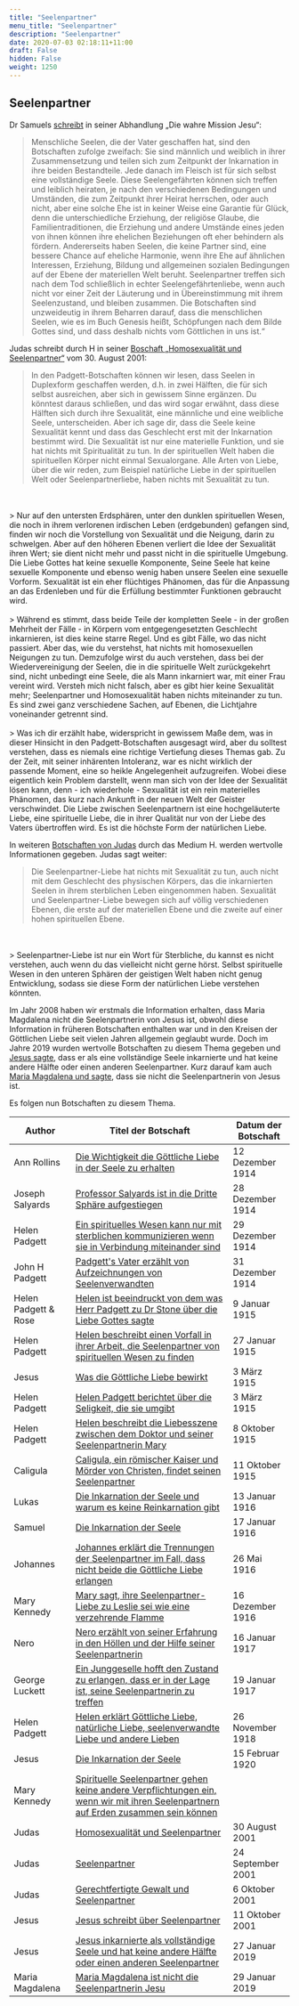 ```yaml
---
title: "Seelenpartner"
menu_title: "Seelenpartner"
description: "Seelenpartner"
date: 2020-07-03 02:18:11+11:00
draft: False
hidden: False
weight: 1250
---
```

## Seelenpartner

Dr Samuels [schreibt](/padgett-botschaften/das-wahre-evangelium-neu-uebermittelt-durch-jesus/band-1-seiten-1-383/die-wahre-mission-jesu/) in seiner Abhandlung „Die wahre Mission Jesu“:

> Menschliche Seelen, die der Vater geschaffen hat, sind den Botschaften zufolge zweifach: Sie sind männlich und weiblich in ihrer Zusammensetzung und teilen sich zum Zeitpunkt der Inkarnation in ihre beiden Bestandteile. Jede danach im Fleisch ist für sich selbst eine vollständige Seele. Diese Seelengefährten können sich treffen und leiblich heiraten, je nach den verschiedenen Bedingungen und Umständen, die zum Zeitpunkt ihrer Heirat herrschen, oder auch nicht, aber eine solche Ehe ist in keiner Weise eine Garantie für Glück, denn die unterschiedliche Erziehung, der religiöse Glaube, die Familientraditionen, die Erziehung und andere Umstände eines jeden von ihnen können ihre ehelichen Beziehungen oft eher behindern als fördern. Andererseits haben Seelen, die keine Partner sind, eine bessere Chance auf eheliche Harmonie, wenn ihre Ehe auf ähnlichen Interessen, Erziehung, Bildung und allgemeinen sozialen Bedingungen auf der Ebene der materiellen Welt beruht. Seelenpartner treffen sich nach dem Tod schließlich in echter Seelengefährtenliebe, wenn auch nicht vor einer Zeit der Läuterung und in Übereinstimmung mit ihrem Seelenzustand, und bleiben zusammen. Die Botschaften sind unzweideutig in ihrem Beharren darauf, dass die menschlichen Seelen, wie es im Buch Genesis heißt, Schöpfungen nach dem Bilde Gottes sind, und dass deshalb nichts vom Göttlichen in uns ist.“

Judas schreibt durch H in seiner [Boschaft „Homosexualität und Seelenpartner“](/aktuelle-botschaften/aktuelle-botschaften-in-reihenfolge-des-datums/aktuelle-botschaften-2001/homosexualitaet-und-seelenpartner-hr-judas-30-august-2001/) vom 30. August 2001:

> In den Padgett-Botschaften können wir lesen, dass Seelen in Duplexform geschaffen werden, d.h. in zwei Hälften, die für sich selbst ausreichen, aber sich in gewissem Sinne ergänzen. Du könntest daraus schließen, und das wird sogar erwähnt, dass diese Hälften sich durch ihre Sexualität, eine männliche und eine weibliche Seele, unterscheiden. Aber ich sage dir, dass die Seele keine Sexualität kennt und dass das Geschlecht erst mit der Inkarnation bestimmt wird. Die Sexualität ist nur eine materielle Funktion, und sie hat nichts mit Spiritualität zu tun. In der spirituellen Welt haben die spirituellen Körper nicht einmal Sexualorgane. Alle Arten von Liebe, über die wir reden, zum Beispiel natürliche Liebe in der spirituellen Welt oder Seelenpartnerliebe, haben nichts mit Sexualität zu tun.
<br>
<br>
> Nur auf den untersten Erdsphären, unter den dunklen spirituellen Wesen, die noch in ihrem verlorenen irdischen Leben (erdgebunden) gefangen sind, finden wir noch die Vorstellung von Sexualität und die Neigung, darin zu schwelgen. Aber auf den höheren Ebenen verliert die Idee der Sexualität ihren Wert; sie dient nicht mehr und passt nicht in die spirituelle Umgebung. Die Liebe Gottes hat keine sexuelle Komponente, Seine Seele hat keine sexuelle Komponente und ebenso wenig haben unsere Seelen eine sexuelle Vorform. Sexualität ist ein eher flüchtiges Phänomen, das für die Anpassung an das Erdenleben und für die Erfüllung bestimmter Funktionen gebraucht wird.
<br>
<br>
> Während es stimmt, dass beide Teile der kompletten Seele - in der großen Mehrheit der Fälle - in Körpern vom entgegengesetzten Geschlecht inkarnieren, ist dies keine starre Regel. Und es gibt Fälle, wo das nicht passiert. Aber das, wie du verstehst, hat nichts mit homosexuellen Neigungen zu tun. Demzufolge wirst du auch verstehen, dass bei der Wiedervereinigung der Seelen, die in die spirituelle Welt zurückgekehrt sind, nicht unbedingt eine Seele, die als Mann inkarniert war, mit einer Frau vereint wird. Versteh mich nicht falsch, aber es gibt hier keine Sexualität mehr; Seelenpartner und Homosexualität haben nichts miteinander zu tun. Es sind zwei ganz verschiedene Sachen, auf Ebenen, die Lichtjahre voneinander getrennt sind.
<br>
<br>
> Was ich dir erzählt habe, widerspricht in gewissem Maße dem, was in dieser Hinsicht in den Padgett-Botschaften ausgesagt wird, aber du solltest verstehen, dass es niemals eine richtige Vertiefung dieses Themas gab. Zu der Zeit, mit seiner inhärenten Intoleranz, war es nicht wirklich der passende Moment, eine so heikle Angelegenheit aufzugreifen. Wobei diese eigentlich kein Problem darstellt, wenn man sich von der Idee der Sexualität lösen kann, denn - ich wiederhole - Sexualität ist ein rein materielles Phänomen, das kurz nach Ankunft in der neuen Welt der Geister verschwindet. Die Liebe zwischen Seelenpartnern ist eine hochgeläuterte Liebe, eine spirituelle Liebe, die in ihrer Qualität nur von der Liebe des Vaters übertroffen wird. Es ist die höchste Form der natürlichen Liebe.

In weiteren [Botschaften von Judas](/aktuelle-botschaften/aktuelle-botschaften-in-reihenfolge-des-datums/aktuelle-botschaften-2001/gerechtfertigte-gewalt-und-seelenpartner-hr-judas-6-oktober-2001/ ) durch das Medium H. werden wertvolle Informationen gegeben. Judas sagt weiter:

> Die Seelenpartner-Liebe hat nichts mit Sexualität zu tun, auch nicht mit dem Geschlecht des physischen Körpers, das die inkarnierten Seelen in ihrem sterblichen Leben eingenommen haben. Sexualität und Seelenpartner-Liebe bewegen sich auf völlig verschiedenen Ebenen, die erste auf der materiellen Ebene und die zweite auf einer hohen spirituellen Ebene.
<br>
<br>
> Seelenpartner-Liebe ist nur ein Wort für Sterbliche, du kannst es nicht verstehen, auch wenn du das vielleicht nicht gerne hörst. Selbst spirituelle Wesen in den unteren Sphären der geistigen Welt haben nicht genug Entwicklung, sodass sie diese Form der natürlichen Liebe verstehen könnten.

Im Jahr 2008 haben wir erstmals die Information erhalten, dass Maria Magdalena nicht die Seelenpartnerin von Jesus ist, obwohl diese Information in früheren Botschaften enthalten war und in den Kreisen der Göttlichen Liebe seit vielen Jahren allgemein geglaubt wurde. Doch im Jahre 2019 wurden wertvolle Botschaften zu diesem Thema gegeben und [Jesus sagte](/aktuelle-botschaften/aktuelle-botschaften-in-reihenfolge-des-datums/aktuelle-botschaften-2019/jesus-inkarnierte-als-vollstaendige-seele-und-hat-keine-andere-haelfte-oder-einen-anderen-seelenpartner-af-jesus-27-januar-2019/), dass er als eine vollständige Seele inkarnierte und hat keine andere Hälfte oder einen anderen Seelenpartner. Kurz darauf kam auch [Maria Magdalena und sagte](/aktuelle-botschaften/aktuelle-botschaften-in-reihenfolge-des-datums/aktuelle-botschaften-2019/maria-magdalena-ist-nicht-die-seelenpartnerin-jesu-af-maria-magdalena-29-januar-2019/), dass sie nicht die Seelenpartnerin von Jesus ist.

Es folgen nun Botschaften zu diesem Thema.

**Author** | **Titel der Botschaft** | **Datum der Botschaft**
---|---|---
Ann Rollins | [Die Wichtigkeit die Göttliche Liebe in der Seele zu erhalten](/padgett-botschaften/padgett-botschaften-in-reihenfolge-des-datums/padgett-botschaften-1914/die-wichtigkeit-die-goettliche-liebe-in-der-seele-zu-erhalten-jep-ann-rollins-12-dezember-1914/) | 12 Dezember 1914
Joseph Salyards | [Professor Salyards ist in die Dritte Sphäre aufgestiegen](/padgett-botschaften/padgett-botschaften-in-reihenfolge-des-datums/padgett-botschaften-1914/professor-salyards-ist-in-die-dritte-sphaere-aufgestiegen-jep-joseph-salyards-28-dezember-1914/) | 28 Dezember 1914
Helen Padgett | [Ein spirituelles Wesen kann nur mit sterblichen kommunizieren wenn sie in Verbindung miteinander sind](/padgett-botschaften/padgett-botschaften-in-reihenfolge-des-datums/padgett-botschaften-1914/ein-spirituelles-wesen-kann-nur-mit-sterblichen-kommunizieren-wenn-sie-in-verbindung-miteinander-sind-jep-helen-padgett-29-dezember-1914/) | 29 Dezember 1914
John H Padgett | [Padgett's Vater erzählt von  Aufzeichnungen von Seelenverwandten](/padgett-botschaften/padgett-botschaften-in-reihenfolge-des-datums/padgett-botschaften-1914/padgetts-vater-erzaehlt-von-aufzeichnungen-von-seelenverwandten-jep-john-h-padgett-31-dezember-1914/) | 31 Dezember 1914
Helen Padgett & Rose | [Helen ist beeindruckt von dem was Herr Padgett zu Dr Stone über die Liebe Gottes sagte](/padgett-botschaften/padgett-botschaften-in-reihenfolge-des-datums/padgett-botschaften-1915-januar-august/helen-ist-beeindruckt-von-dem-was-herr-padgett-zu-dr-stone-ueber-die-liebe-gottes-sagte-jep-helen-padgett-rose-9-januar-1915/) | 9 Januar 1915
Helen Padgett | [Helen beschreibt einen Vorfall in ihrer Arbeit, die Seelenpartner von spirituellen Wesen zu finden](/padgett-botschaften/padgett-botschaften-in-reihenfolge-des-datums/padgett-botschaften-1915-januar-august/helen-beschreibt-einen-vorfall-in-ihrer-arbeit-die-seelenpartner-von-spirituellen-wesen-zu-finden-jep-helen-padgett-27-januar-1915/) | 27 Januar 1915
Jesus | [Was die Göttliche Liebe bewirkt](/padgett-botschaften/padgett-botschaften-in-reihenfolge-des-datums/padgett-botschaften-1915-januar-august/was-die-goettliche-liebe-bewirkt-jep-jesus-3-maerz-1915/) | 3 März 1915
Helen Padgett | [Helen Padgett berichtet über die Seligkeit, die sie umgibt](/padgett-botschaften/padgett-botschaften-in-reihenfolge-des-datums/padgett-botschaften-1915-januar-august/helen-padgett-berichtet-ueber-die-seligkeit-die-sie-umgibt-jep-helen-padgett-3-maerz-1915/) | 3 März 1915
Helen Padgett | [Helen beschreibt die Liebesszene zwischen dem Doktor und seiner Seelenpartnerin Mary](/padgett-botschaften/padgett-botschaften-in-reihenfolge-des-datums/padgett-botschaften-1915-september-dezember/helen-beschreibt-die-liebesszene-zwischen-dem-doktor-und-seiner-seelenpartnerin-mary-jep-helen-padgett-8-oktober-1915/) | 8 Oktober 1915
Caligula | [Caligula, ein römischer Kaiser und Mörder von Christen, findet seinen Seelenpartner](/padgett-botschaften/padgett-botschaften-in-reihenfolge-des-datums/padgett-botschaften-1915-september-dezember/caligula-ein-roemischer-kaiser-und-moerder-von-christen-findet-seinen-seelenpartner-jep-caligula-11-oktober-1915/) | 11 Oktober 1915
Lukas | [Die Inkarnation der Seele und warum es keine Reinkarnation gibt](/padgett-botschaften/padgett-botschaften-in-reihenfolge-des-datums/padgett-botschaften-1916/die-inkarnation-der-seele-und-warum-es-keine-reinkarnation-gibt-jep-lukas-13-januar-1916/) | 13 Januar 1916
Samuel | [Die Inkarnation der Seele](/padgett-botschaften/padgett-botschaften-in-reihenfolge-des-datums/padgett-botschaften-1916/die-inkarnation-der-seele-jep-samuel-17-januar-1916/) | 17 Januar 1916
Johannes | [Johannes erklärt die Trennungen der Seelenpartner im Fall, dass nicht beide die Göttliche Liebe erlangen](/padgett-botschaften/padgett-botschaften-in-reihenfolge-des-datums/padgett-botschaften-1916/johannes-erklaert-die-trennungen-der-seelenpartner-im-fall-dass-nicht-beide-die-goettliche-liebe-erlangen-jep-johannes-26-mai-1916/) | 26 Mai 1916
Mary Kennedy | [Mary sagt, ihre Seelenpartner-Liebe zu Leslie sei wie eine verzehrende Flamme](/padgett-botschaften/padgett-botschaften-in-reihenfolge-des-datums/padgett-botschaften-1916/mary-sagt-ihre-seelenpartnerliebe-zu-leslie-sei-wie-eine-verzehrende-flamme-jep-mary-kennedy-16-dezember-1916/) | 16 Dezember 1916
Nero | [Nero erzählt von seiner Erfahrung in den Höllen und der Hilfe seiner Seelenpartnerin](/padgett-botschaften/padgett-botschaften-in-reihenfolge-des-datums/padgett-botschaften-1917/nero-erzaehlt-von-seiner-erfahrung-in-den-hoellen-und-der-hilfe-seiner-seelenpartnerin-jep-nero-16-januar-1917/) | 16 Januar 1917
George Luckett | [Ein Junggeselle hofft den Zustand zu erlangen, dass er in der Lage ist, seine Seelenpartnerin zu treffen](/padgett-botschaften/padgett-botschaften-in-reihenfolge-des-datums/padgett-botschaften-1917/ein-junggeselle-hofft-den-zustand-zu-erlangen-dass-er-in-der-lage-ist-seine-seelenpartnerin-zu-treffen-jep-george-luckett-19-januar-1917/) | 19 Januar 1917
Helen Padgett | [Helen erklärt Göttliche Liebe, natürliche Liebe, seelenverwandte Liebe und andere Lieben](/padgett-botschaften/padgett-botschaften-in-reihenfolge-des-datums/padgett-botschaften-1918/helen-erklaert-goettliche-liebe-natuerliche-liebe-seelenverwandte-liebe-und-andere-lieben-jep-helen-padgett-26-november-1918/) | 26 November 1918
Jesus | [Die Inkarnation der Seele](/padgett-botschaften/padgett-botschaften-in-reihenfolge-des-datums/padgett-botschaften-1920-1922/die-inkarnation-der-seele-jep-jesus-15-februar-1920/) | 15 Februar 1920
Mary Kennedy | [Spirituelle Seelenpartner gehen keine andere Verpflichtungen ein, wenn wir mit ihren Seelenpartnern auf Erden zusammen sein können](/padgett-botschaften/padgett-botschaften-in-reihenfolge-des-datums/padgett-botschaften-undatiert/spirituelle-seelenpartner-gehen-keine-andere-verpflichtungen-ein-wenn-wir-mit-ihren-seelenpartnern-auf-erden-zusammen-sein-koennen-jep-mary-kennedy-undatiert)
Judas | [Homosexualität und Seelenpartner](/aktuelle-botschaften/aktuelle-botschaften-in-reihenfolge-des-datums/aktuelle-botschaften-2001/homosexualitaet-und-seelenpartner-hr-judas-30-august-2001/) | 30 August 2001
Judas | [Seelenpartner](/aktuelle-botschaften/aktuelle-botschaften-in-reihenfolge-des-datums/aktuelle-botschaften-2001/seelenpartner-hr-judas-24-september-2001/) | 24 September 2001
Judas | [Gerechtfertigte Gewalt und Seelenpartner](/aktuelle-botschaften/aktuelle-botschaften-in-reihenfolge-des-datums/aktuelle-botschaften-2001/gerechtfertigte-gewalt-und-seelenpartner-hr-judas-6-oktober-2001/) | 6 Oktober 2001
Jesus | [Jesus schreibt über Seelenpartner](/aktuelle-botschaften/aktuelle-botschaften-in-reihenfolge-des-datums/aktuelle-botschaften-2001/jesus-schreibt-ueber-seelenpartner-ar-jesus-11-oktober-2001/) | 11 Oktober 2001
Jesus | [Jesus inkarnierte als vollständige Seele und hat keine andere Hälfte oder einen anderen Seelenpartner](/aktuelle-botschaften/aktuelle-botschaften-in-reihenfolge-des-datums/aktuelle-botschaften-2019/jesus-inkarnierte-als-vollstaendige-seele-und-hat-keine-andere-haelfte-oder-einen-anderen-seelenpartner-af-jesus-27-januar-2019/) | 27 Januar 2019
Maria Magdalena | [Maria Magdalena ist nicht die Seelenpartnerin Jesu](/aktuelle-botschaften/aktuelle-botschaften-in-reihenfolge-des-datums/aktuelle-botschaften-2019/maria-magdalena-ist-nicht-die-seelenpartnerin-jesu-af-maria-magdalena-29-januar-2019/) | 29 Januar 2019
